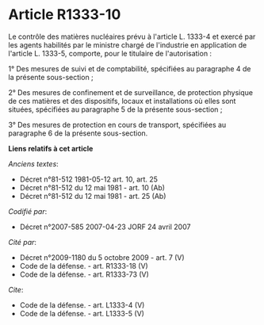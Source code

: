 # Article R1333-10

Le contrôle des matières nucléaires prévu à l'article L. 1333-4 et exercé par les agents habilités par le ministre chargé de
l'industrie en application de l'article L. 1333-5, comporte, pour le titulaire de l'autorisation : 

1° Des mesures de suivi et de comptabilité, spécifiées au paragraphe 4 de la présente sous-section ; 

2° Des mesures de confinement et de surveillance, de protection physique de ces matières et des dispositifs, locaux et
installations où elles sont situées, spécifiées au paragraphe 5 de la présente sous-section ; 

3° Des mesures de protection en cours de transport, spécifiées au paragraphe 6 de la présente sous-section.

**Liens relatifs à cet article**

_Anciens textes_:

  - Décret n°81-512 1981-05-12 art. 10, art. 25
  - Décret n°81-512 du 12 mai 1981 - art. 10 (Ab)
  - Décret n°81-512 du 12 mai 1981 - art. 25 (Ab)

_Codifié par_:

  - Décret n°2007-585 2007-04-23 JORF 24 avril 2007

_Cité par_:

  - Décret n°2009-1180 du 5 octobre 2009 - art. 7 (V)
  - Code de la défense. - art. R1333-18 (V)
  - Code de la défense. - art. R1333-73 (V)

_Cite_:

  - Code de la défense. - art. L1333-4 (V)
  - Code de la défense. - art. L1333-5 (V)
